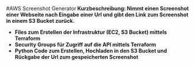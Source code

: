 #AWS Screenshot Generator<b>
Kurzbeschreibung: Nimmt einen Screenshot einer Webseite nach Eingabe einer Url und gibt den Link zum Screenshot in einem S3 Bucket zurück.

+ Files zum Erstellen der Infrastruktur (EC2, S3 Bucket) mittels Terraform
+ Security Groups für Zugriff auf die API mittels Terraform
+ Python Code zum Erstellen, Hochladen in den S3 Bucket und Rückgabe der Url zum gespeicherten Screenshot
